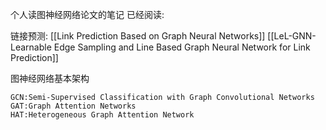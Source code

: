 个人读图神经网络论文的笔记
已经阅读:

链接预测:
	[[Link Prediction Based on Graph Neural Networks]]
	[[LeL-GNN-Learnable Edge Sampling and Line Based Graph Neural Network for Link Prediction]]
	
图神经网络基本架构

	GCN:Semi-Supervised Classification with Graph Convolutional Networks
	GAT:Graph Attention Networks
	HAT:Heterogeneous Graph Attention Network
